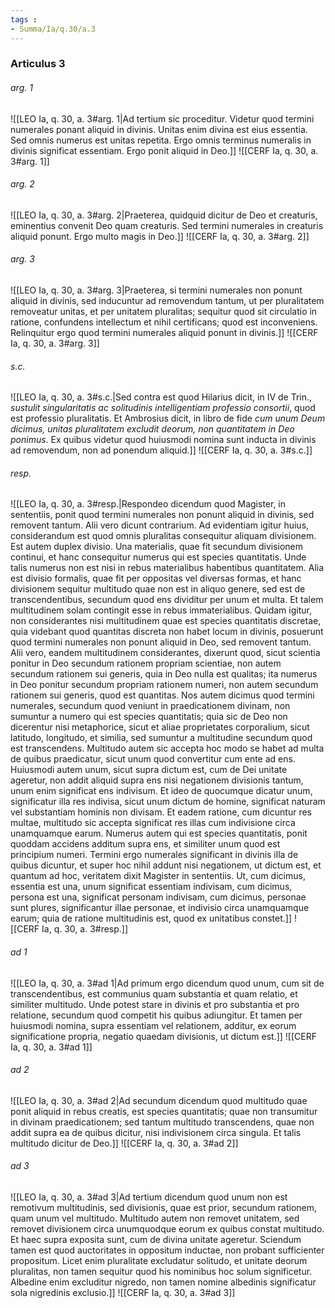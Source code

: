 ```yaml
---
tags : 
- Summa/Ia/q.30/a.3
---
```


### Articulus 3

###### arg. 1
![[LEO Ia, q. 30, a. 3#arg. 1|Ad tertium sic proceditur. Videtur quod termini numerales ponant aliquid in divinis. Unitas enim divina est eius essentia. Sed omnis numerus est unitas repetita. Ergo omnis terminus numeralis in divinis significat essentiam. Ergo ponit aliquid in Deo.]]
![[CERF Ia, q. 30, a. 3#arg. 1]]

###### arg. 2
![[LEO Ia, q. 30, a. 3#arg. 2|Praeterea, quidquid dicitur de Deo et creaturis, eminentius convenit Deo quam creaturis. Sed termini numerales in creaturis aliquid ponunt. Ergo multo magis in Deo.]]
![[CERF Ia, q. 30, a. 3#arg. 2]]

###### arg. 3
![[LEO Ia, q. 30, a. 3#arg. 3|Praeterea, si termini numerales non ponunt aliquid in divinis, sed inducuntur ad removendum tantum, ut per pluralitatem removeatur unitas, et per unitatem pluralitas; sequitur quod sit circulatio in ratione, confundens intellectum et nihil certificans; quod est inconveniens. Relinquitur ergo quod termini numerales aliquid ponunt in divinis.]]
![[CERF Ia, q. 30, a. 3#arg. 3]]

###### s.c.
![[LEO Ia, q. 30, a. 3#s.c.|Sed contra est quod Hilarius dicit, in IV de Trin., *sustulit singularitatis ac solitudinis intelligentiam professio consortii*, quod est professio pluralitatis. Et Ambrosius dicit, in libro de fide *cum unum Deum dicimus, unitas pluralitatem excludit deorum, non quantitatem in Deo ponimus*. Ex quibus videtur quod huiusmodi nomina sunt inducta in divinis ad removendum, non ad ponendum aliquid.]]
![[CERF Ia, q. 30, a. 3#s.c.]]

###### resp.
![[LEO Ia, q. 30, a. 3#resp.|Respondeo dicendum quod Magister, in sententiis, ponit quod termini numerales non ponunt aliquid in divinis, sed removent tantum. Alii vero dicunt contrarium. Ad evidentiam igitur huius, considerandum est quod omnis pluralitas consequitur aliquam divisionem. Est autem duplex divisio. Una materialis, quae fit secundum divisionem continui, et hanc consequitur numerus qui est species quantitatis. Unde talis numerus non est nisi in rebus materialibus habentibus quantitatem. Alia est divisio formalis, quae fit per oppositas vel diversas formas, et hanc divisionem sequitur multitudo quae non est in aliquo genere, sed est de transcendentibus, secundum quod ens dividitur per unum et multa. Et talem multitudinem solam contingit esse in rebus immaterialibus. Quidam igitur, non considerantes nisi multitudinem quae est species quantitatis discretae, quia videbant quod quantitas discreta non habet locum in divinis, posuerunt quod termini numerales non ponunt aliquid in Deo, sed removent tantum. Alii vero, eandem multitudinem considerantes, dixerunt quod, sicut scientia ponitur in Deo secundum rationem propriam scientiae, non autem secundum rationem sui generis, quia in Deo nulla est qualitas; ita numerus in Deo ponitur secundum propriam rationem numeri, non autem secundum rationem sui generis, quod est quantitas. Nos autem dicimus quod termini numerales, secundum quod veniunt in praedicationem divinam, non sumuntur a numero qui est species quantitatis; quia sic de Deo non dicerentur nisi metaphorice, sicut et aliae proprietates corporalium, sicut latitudo, longitudo, et similia, sed sumuntur a multitudine secundum quod est transcendens. Multitudo autem sic accepta hoc modo se habet ad multa de quibus praedicatur, sicut unum quod convertitur cum ente ad ens. Huiusmodi autem unum, sicut supra dictum est, cum de Dei unitate ageretur, non addit aliquid supra ens nisi negationem divisionis tantum, unum enim significat ens indivisum. Et ideo de quocumque dicatur unum, significatur illa res indivisa, sicut unum dictum de homine, significat naturam vel substantiam hominis non divisam. Et eadem ratione, cum dicuntur res multae, multitudo sic accepta significat res illas cum indivisione circa unamquamque earum. Numerus autem qui est species quantitatis, ponit quoddam accidens additum supra ens, et similiter unum quod est principium numeri. Termini ergo numerales significant in divinis illa de quibus dicuntur, et super hoc nihil addunt nisi negationem, ut dictum est, et quantum ad hoc, veritatem dixit Magister in sententiis. Ut, cum dicimus, essentia est una, unum significat essentiam indivisam, cum dicimus, persona est una, significat personam indivisam, cum dicimus, personae sunt plures, significantur illae personae, et indivisio circa unamquamque earum; quia de ratione multitudinis est, quod ex unitatibus constet.]]
![[CERF Ia, q. 30, a. 3#resp.]]

###### ad 1
![[LEO Ia, q. 30, a. 3#ad 1|Ad primum ergo dicendum quod unum, cum sit de transcendentibus, est communius quam substantia et quam relatio, et similiter multitudo. Unde potest stare in divinis et pro substantia et pro relatione, secundum quod competit his quibus adiungitur. Et tamen per huiusmodi nomina, supra essentiam vel relationem, additur, ex eorum significatione propria, negatio quaedam divisionis, ut dictum est.]]
![[CERF Ia, q. 30, a. 3#ad 1]]

###### ad 2
![[LEO Ia, q. 30, a. 3#ad 2|Ad secundum dicendum quod multitudo quae ponit aliquid in rebus creatis, est species quantitatis; quae non transumitur in divinam praedicationem; sed tantum multitudo transcendens, quae non addit supra ea de quibus dicitur, nisi indivisionem circa singula. Et talis multitudo dicitur de Deo.]]
![[CERF Ia, q. 30, a. 3#ad 2]]

###### ad 3
![[LEO Ia, q. 30, a. 3#ad 3|Ad tertium dicendum quod unum non est remotivum multitudinis, sed divisionis, quae est prior, secundum rationem, quam unum vel multitudo. Multitudo autem non removet unitatem, sed removet divisionem circa unumquodque eorum ex quibus constat multitudo. Et haec supra exposita sunt, cum de divina unitate ageretur. Sciendum tamen est quod auctoritates in oppositum inductae, non probant sufficienter propositum. Licet enim pluralitate excludatur solitudo, et unitate deorum pluralitas, non tamen sequitur quod his nominibus hoc solum significetur. Albedine enim excluditur nigredo, non tamen nomine albedinis significatur sola nigredinis exclusio.]]
![[CERF Ia, q. 30, a. 3#ad 3]]


